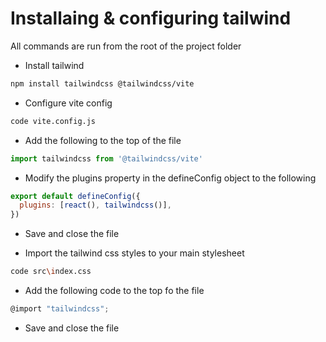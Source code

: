 # Installaing & configuring tailwind
All commands are run from the root of the project folder

- Install tailwind
```bash
npm install tailwindcss @tailwindcss/vite
```

- Configure vite config
```bash
code vite.config.js
```
- Add the following to the top of the file
```js
import tailwindcss from '@tailwindcss/vite'
```

- Modify the plugins property in the defineConfig object to the following
```js
export default defineConfig({
  plugins: [react(), tailwindcss()],
})
```
- Save and close the file

- Import the tailwind css styles to your main stylesheet
```bash
code src\index.css
```
- Add the following code to the top fo the file
```js
@import "tailwindcss";
```
- Save and close the file
